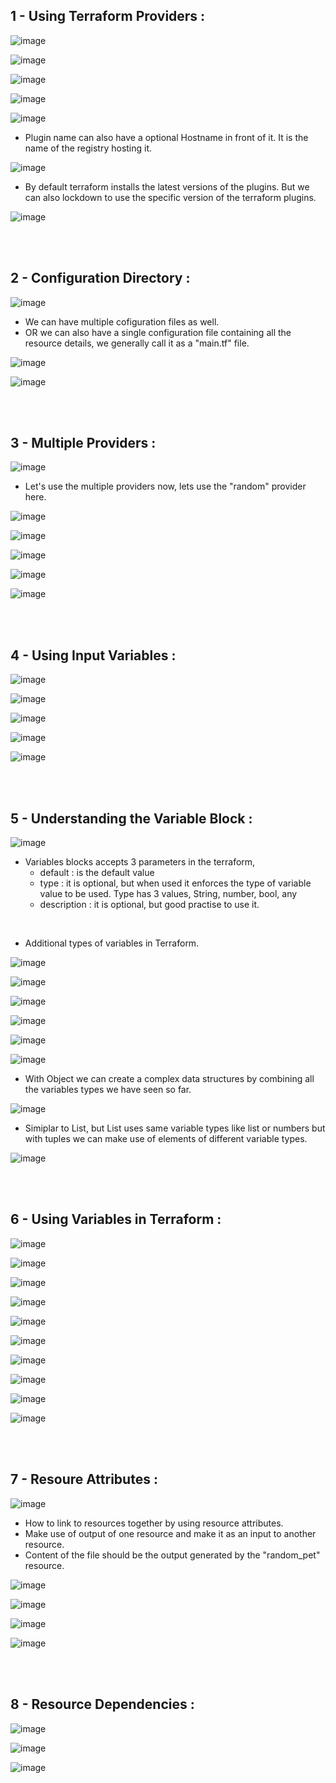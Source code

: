 ## 1 - Using Terraform Providers :

![image](https://github.com/its-sachink/devops_and_kodekloud_prep/assets/25415707/dac87f48-f63a-415e-9358-ecc3dfc7f66c)

![image](https://github.com/its-sachink/devops_and_kodekloud_prep/assets/25415707/09aa4c2a-91f3-4d1e-8c00-f1ff33945a0f)

![image](https://github.com/its-sachink/devops_and_kodekloud_prep/assets/25415707/e93fb542-426e-4732-bb87-9cc3eb042172)

![image](https://github.com/its-sachink/devops_and_kodekloud_prep/assets/25415707/6fc29fe3-9c42-4e07-ae5e-1ca3d8acca63)

![image](https://github.com/its-sachink/devops_and_kodekloud_prep/assets/25415707/d82d0d52-7d71-4887-8ec1-856687fc8f09)

- Plugin name can also have a optional Hostname in front of it. It is the name of the registry hosting it.

![image](https://github.com/its-sachink/devops_and_kodekloud_prep/assets/25415707/b46dda23-adf7-4840-b967-ae37f0ee3ae2)

- By default terraform installs the latest versions of the plugins. But we can also lockdown to use the specific version of the terraform plugins.

![image](https://github.com/its-sachink/devops_and_kodekloud_prep/assets/25415707/a6474e36-fa62-4094-a56e-acb6639d710e)

</br>
</br>

## 2 - Configuration Directory :

![image](https://github.com/its-sachink/devops_and_kodekloud_prep/assets/25415707/2cac33a2-f8a0-4f65-b596-34e36bfe441d)

- We can have multiple cofiguration files as well.
- OR we can also have a single configuration file containing all the resource details, we generally call it as a "main.tf" file.

![image](https://github.com/its-sachink/devops_and_kodekloud_prep/assets/25415707/76d81e2d-8037-4390-a4d1-bb5fdc84ef4a)

![image](https://github.com/its-sachink/devops_and_kodekloud_prep/assets/25415707/e53288c4-352d-4df9-b07a-69e7d04518f7)

</br>
</br>


## 3 - Multiple Providers :

![image](https://github.com/its-sachink/devops_and_kodekloud_prep/assets/25415707/0357c910-0ccb-405d-8dad-c6c552442255)

- Let's use the multiple providers now, lets use the "random" provider here.

![image](https://github.com/its-sachink/devops_and_kodekloud_prep/assets/25415707/bf87a242-d3ad-4e6e-aa1b-81a41f86e76b)

![image](https://github.com/its-sachink/devops_and_kodekloud_prep/assets/25415707/dbf3036b-f385-48c8-ab17-b510af550d8c)

![image](https://github.com/its-sachink/devops_and_kodekloud_prep/assets/25415707/87e8bd3e-1976-4dc1-835b-50bd75bab4b2)

![image](https://github.com/its-sachink/devops_and_kodekloud_prep/assets/25415707/2cce1d40-b33a-459e-b741-ed147ebe8e8d)

![image](https://github.com/its-sachink/devops_and_kodekloud_prep/assets/25415707/36291b81-3a12-40fa-906d-3809a7ab05f3)

</br>
</br>

## 4 - Using Input Variables :

![image](https://github.com/its-sachink/devops_and_kodekloud_prep/assets/25415707/52448261-cfd6-4f85-885a-cbb24c838c1f)

![image](https://github.com/its-sachink/devops_and_kodekloud_prep/assets/25415707/2a352e67-8079-42ab-b5f8-ccc7a68f2d9a)

![image](https://github.com/its-sachink/devops_and_kodekloud_prep/assets/25415707/f274e863-8b6b-4f75-b11c-3f20538c8e20)

![image](https://github.com/its-sachink/devops_and_kodekloud_prep/assets/25415707/f4cae534-20f8-46dc-897d-a82adde5b3c2)

![image](https://github.com/its-sachink/devops_and_kodekloud_prep/assets/25415707/e66ec951-a6da-4c1f-bbfb-a242d19d2be5)

</br>
</br>

## 5 - Understanding the Variable Block :

![image](https://github.com/its-sachink/devops_and_kodekloud_prep/assets/25415707/add84269-d0b4-440e-ab36-606b6d3de0ab)

- Variables blocks accepts 3 parameters in the terraform,
    - default : is the default value
    - type : it is optional, but when used it enforces the type of variable value to be used.
        Type has 3 values, String, number, bool, any
    - description : it is optional, but good practise to use it.
</br>

- Additional types of variables in Terraform.
  
![image](https://github.com/its-sachink/devops_and_kodekloud_prep/assets/25415707/dd2e5ba4-e3e9-4c03-ac51-41a048a91da8)

![image](https://github.com/its-sachink/devops_and_kodekloud_prep/assets/25415707/35ad7c53-8600-4834-9ffa-c4a65c48ce8d)

![image](https://github.com/its-sachink/devops_and_kodekloud_prep/assets/25415707/0286fa51-561b-48f8-a9e6-695b5b28684c)

![image](https://github.com/its-sachink/devops_and_kodekloud_prep/assets/25415707/574b0fb3-a03a-4ba9-9b9e-1012f1654d5e)

![image](https://github.com/its-sachink/devops_and_kodekloud_prep/assets/25415707/0395f2b5-d780-4496-8989-182c0ff159ac)

![image](https://github.com/its-sachink/devops_and_kodekloud_prep/assets/25415707/1fbb1561-35ca-4f36-a0fd-4a4e1e6cb062)

- With Object we can create a complex data structures by combining all the variables types we have seen so far.

![image](https://github.com/its-sachink/devops_and_kodekloud_prep/assets/25415707/96c76aaf-d406-4536-b1dc-8e212e8b17a7)

- Simiplar to List, but List uses same variable types like list or numbers but with tuples we can make use of elements of different variable types.

![image](https://github.com/its-sachink/devops_and_kodekloud_prep/assets/25415707/a3250310-daca-4f5b-8618-5d24245f5cfa)

</br>
</br>

## 6 - Using Variables in Terraform :

![image](https://github.com/its-sachink/devops_and_kodekloud_prep/assets/25415707/b3a0fe7a-db12-4cd9-8005-0864c9a95a81)

![image](https://github.com/its-sachink/devops_and_kodekloud_prep/assets/25415707/6986e4d3-eecc-4db6-b7c4-0391a0d4030a)

![image](https://github.com/its-sachink/devops_and_kodekloud_prep/assets/25415707/32b68d45-85e2-4a07-ba48-cd2da35b17cd)

![image](https://github.com/its-sachink/devops_and_kodekloud_prep/assets/25415707/ccdd13c2-eb41-4d8b-bd59-80ce96d8435c)

![image](https://github.com/its-sachink/devops_and_kodekloud_prep/assets/25415707/bd8113ef-ff9c-43ec-8a0f-361d6d23e9d9)

![image](https://github.com/its-sachink/devops_and_kodekloud_prep/assets/25415707/2574a3f7-d129-48eb-b4f7-24a1f27f79e0)

![image](https://github.com/its-sachink/devops_and_kodekloud_prep/assets/25415707/95d71d59-6c9f-4eb4-a581-1449fd45c890)

![image](https://github.com/its-sachink/devops_and_kodekloud_prep/assets/25415707/6236e1ae-692e-4ae9-a2a4-9c04d6d3a4ed)

![image](https://github.com/its-sachink/devops_and_kodekloud_prep/assets/25415707/04154248-30c5-4e33-bd6a-20ed5fe861c2)

![image](https://github.com/its-sachink/devops_and_kodekloud_prep/assets/25415707/5f3375e3-68c7-4e9f-8047-3ab58b360dbd)

</br>
</br>

## 7 - Resoure Attributes :

![image](https://github.com/its-sachink/devops_and_kodekloud_prep/assets/25415707/8a97d86f-4f8b-4565-b5f0-198a8b8ea698)

- How to link to resources together by using resource attributes.
- Make use of output of one resource and make it as an input to another resource.
- Content of the file should be the output generated by the "random_pet" resource.

![image](https://github.com/its-sachink/devops_and_kodekloud_prep/assets/25415707/77958f92-40ae-48da-87a7-481475113052)

![image](https://github.com/its-sachink/devops_and_kodekloud_prep/assets/25415707/e59dca1e-d6ad-49ce-96a3-d1b7368c3092)

![image](https://github.com/its-sachink/devops_and_kodekloud_prep/assets/25415707/9da2332d-0c9a-4393-a5dc-f80d3a647860)

![image](https://github.com/its-sachink/devops_and_kodekloud_prep/assets/25415707/022d14eb-31e7-40c5-9476-15716046f76d)

</br>
</br>

## 8 - Resource Dependencies :

![image](https://github.com/its-sachink/devops_and_kodekloud_prep/assets/25415707/180a03a1-fdf0-48e8-8069-83a3a35c4b9e)

![image](https://github.com/its-sachink/devops_and_kodekloud_prep/assets/25415707/6b562ca2-acd6-4531-9839-defe1f975dce)

![image](https://github.com/its-sachink/devops_and_kodekloud_prep/assets/25415707/e8088fa9-2a26-4c9c-b43c-a2609ec30a3f)









































